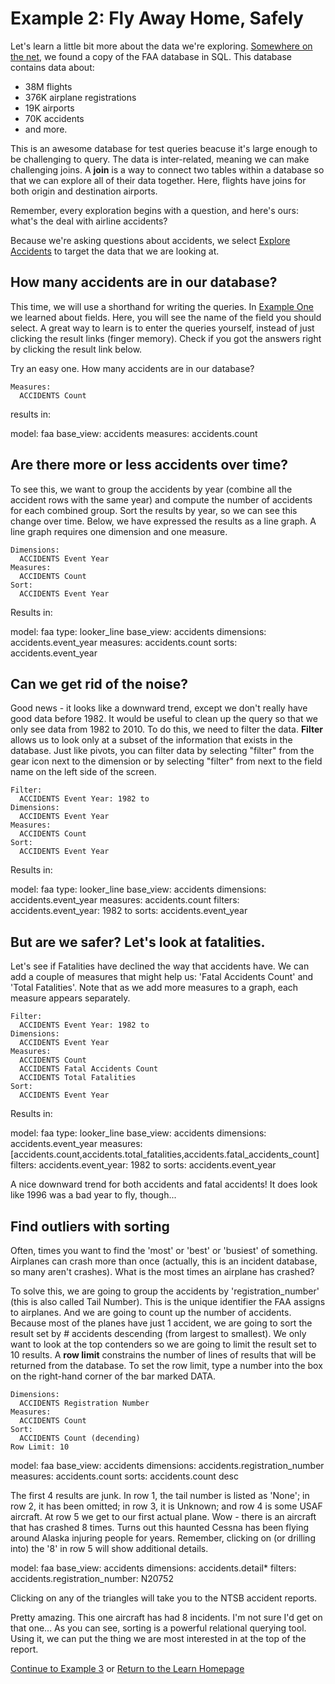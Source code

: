 # Example 2: Fly Away Home, Safely

Let's learn a little bit more about the data we're exploring. [Somewhere on the net](http://www.ntsb.gov/aviationquery/index.aspx), we found a copy of the FAA database in SQL. This database contains data about:

+ 38M flights
+ 376K airplane registrations
+ 19K airports
+ 70K accidents
+ and more.

This is an awesome database for test queries beacuse it's large enough to be challenging to query. The data is inter-related, meaning we can make challenging joins. A **join** is a way to connect two tables within a database so that we can explore all of their data together. Here, flights have joins for both origin and destination airports. 

Remember, every exploration begins with a question, and here's ours: what's the deal with airline accidents?

Because we're asking questions about accidents, we select [Explore Accidents](/explore/faa/accidents) to target the data that we are looking at.

## How many accidents are in our database?

This time, we will use a shorthand for writing the queries. In [Example One](000_landing_is_more_important_than_flying.md) we learned about fields. Here, you will see the name of the field you should select. A great way to learn is to enter the queries yourself, instead of just clicking the result  links (finger memory). Check if you got the answers right by clicking the result link below.

Try an easy one. How many accidents are in our database?

    Measures:
      ACCIDENTS Count

results in:

<look height="100" width="200">
  model: faa
  base_view: accidents
  measures: accidents.count
</look>



## Are there more or less accidents over time?

To see this, we want to group the accidents by year (combine all the accident rows with the same year) and compute the number of accidents for each combined group.  Sort the results by year, so we can see this change over time. Below, we have expressed the results as a line graph. A line graph requires one dimension and one measure.

    Dimensions: 
      ACCIDENTS Event Year
    Measures: 
      ACCIDENTS Count
    Sort: 
      ACCIDENTS Event Year 

Results in:


<look height="400" width="100%">
  model: faa
  type: looker_line
  base_view: accidents
  dimensions: accidents.event_year
  measures: accidents.count
  sorts: accidents.event_year
</look>


## Can we get rid of the noise?

Good news - it looks like a downward trend, except we don't really have good data before 1982. It would be useful to clean up the query so that we only see data from 1982 to 2010. To do this, we need to filter the data. **Filter** allows us to look only at a subset of the information that exists in the database. Just like pivots, you can filter data by selecting "filter" from the gear icon next to the dimension or by selecting "filter" from next to the field name on the left side of the screen.

    Filter:
      ACCIDENTS Event Year: 1982 to
    Dimensions: 
      ACCIDENTS Event Year
    Measures: 
      ACCIDENTS Count
    Sort: 
      ACCIDENTS Event Year 
 
Results in:

<look height="400" width="100%">
  model: faa
  type: looker_line
  base_view: accidents
  dimensions: accidents.event_year
  measures: accidents.count
  filters:
    accidents.event_year: 1982 to
  sorts: accidents.event_year
</look>


## But are we safer? Let's look at fatalities.

Let's see if Fatalities have declined the way that accidents have. We can add a couple of measures that might help us: 'Fatal Accidents Count' and 'Total Fatalities'. Note that as we add more measures to a graph, each measure appears separately.

    Filter:
      ACCIDENTS Event Year: 1982 to
    Dimensions: 
      ACCIDENTS Event Year
    Measures: 
      ACCIDENTS Count
      ACCIDENTS Fatal Accidents Count
      ACCIDENTS Total Fatalities
    Sort: 
      ACCIDENTS Event Year 

Results in:

<look height="400" width="100%">
  model: faa
  type: looker_line
  base_view: accidents
  dimensions: accidents.event_year
  measures: [accidents.count,accidents.total_fatalities,accidents.fatal_accidents_count]
  filters:
    accidents.event_year: 1982 to
  sorts: accidents.event_year
</look>


A nice downward trend for both accidents and fatal accidents!  It does look like 1996 was a bad year to fly, though...


## Find outliers with sorting

Often, times you want to find the 'most' or 'best' or 'busiest' of something. Airplanes can crash more than once (actually, this is an incident database, so many aren't crashes). What is the most times an airplane has crashed?

To solve this, we are going to group the accidents by 'registration_number' (this is also called Tail Number). This is the unique identifier the FAA assigns to airplanes. And we are going to count up the number of accidents. Because most of the planes have just 1 accident, we are going to sort the result set by # accidents descending (from largest to smallest).  We only want to look at the top contenders so we are going to limit the result set to 10 results. A **row limit** constrains the number of lines of results that will be returned from the database. To set the row limit, type a number into the box on the right-hand corner of the bar marked DATA. 

    Dimensions:
      ACCIDENTS Registration Number
    Measures:  
      ACCIDENTS Count
    Sort: 
      ACCIDENTS Count (decending)
    Row Limit: 10

<look height="400" width="100%">
  model: faa
  base_view: accidents
  dimensions: accidents.registration_number
  measures: accidents.count
  sorts: accidents.count desc
</look>


The first 4 results are junk. In row 1, the tail number is listed as 'None'; in row 2, it has been omitted; in row 3, it is Unknown; and row 4 is some USAF aircraft. At row 5 we get to our first actual plane. Wow - there is an aircraft that has crashed 8 times. Turns out this haunted Cessna has been flying around Alaska injuring people for years. Remember, clicking on (or drilling into) the '8' in row 5 will show additional details. 

<look height="400" width="100%">
  model: faa
  base_view: accidents
  dimensions: accidents.detail*
  filters:
    accidents.registration_number: N20752
</look>


Clicking on any of the triangles will take you to the NTSB accident reports.

Pretty amazing.  This one aircraft has had 8 incidents.  I'm not sure I'd get on that one...
As you can see, sorting is a powerful relational querying tool. Using it, we can put the thing we are most interested in at the top of the report.


[Continue to Example 3](002_seating_bull.md) or [Return to the Learn Homepage](000_index.md)
